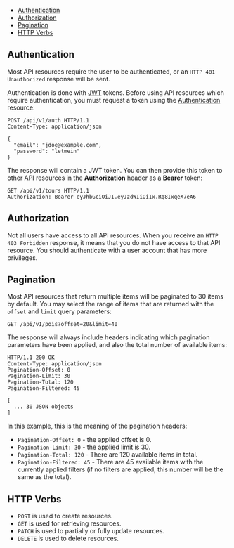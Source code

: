 * [Authentication](#authentication)
* [Authorization](#authorization)
* [Pagination](#pagination)
* [HTTP Verbs](#http-verbs)



## Authentication

Most API resources require the user to be authenticated, or an `HTTP 401 Unauthorized` response will be sent.

Authentication is done with [JWT](https://jwt.io) tokens.
Before using API resources which require authentication, you must request a token using the [Authentication](#api-Auth-Authenticate) resource:

```
POST /api/v1/auth HTTP/1.1
Content-Type: application/json

{
  "email": "jdoe@example.com",
  "password": "letmein"
}
```

The response will contain a JWT token.
You can then provide this token to other API resources in the **Authorization** header as a **Bearer** token:

```
GET /api/v1/tours HTTP/1.1
Authorization: Bearer eyJhbGciOiJI.eyJzdWIiOiIx.Rq8IxqeX7eA6
```



## Authorization

Not all users have access to all API resources.
When you receive an `HTTP 403 Forbidden` response, it means that you do not have access to that API resource.
You should authenticate with a user account that has more privileges.



## Pagination

Most API resources that return multiple items will be paginated to 30 items by default.
You may select the range of items that are returned with the `offset` and `limit` query parameters:

```
GET /api/v1/pois?offset=20&limit=40
```

The response will always include headers indicating which pagination parameters have been applied,
and also the total number of available items:

```
HTTP/1.1 200 OK
Content-Type: application/json
Pagination-Offset: 0
Pagination-Limit: 30
Pagination-Total: 120
Pagination-Filtered: 45

[
  ... 30 JSON objects
]
```

In this example, this is the meaning of the pagination headers:

* `Pagination-Offset: 0` - the applied offset is 0.
* `Pagination-Limit: 30` - the applied limit is 30.
* `Pagination-Total: 120` - There are 120 available items in total.
* `Pagination-Filtered: 45` - There are 45 available items with the currently applied filters (if no filters are applied, this number will be the same as the total).



## HTTP Verbs

* `POST` is used to create resources.
* `GET` is used for retrieving resources.
* `PATCH` is used to partially or fully update resources.
* `DELETE` is used to delete resources.
